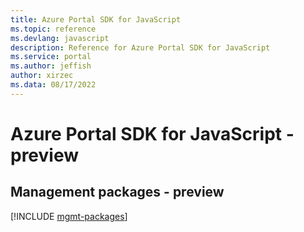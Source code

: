 ```yaml
---
title: Azure Portal SDK for JavaScript
ms.topic: reference
ms.devlang: javascript
description: Reference for Azure Portal SDK for JavaScript
ms.service: portal
ms.author: jeffish
author: xirzec
ms.data: 08/17/2022
---
```

# Azure Portal SDK for JavaScript - preview

## Management packages - preview
[!INCLUDE [mgmt-packages](portal-mgmt-index.md)]
